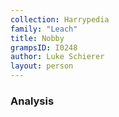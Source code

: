 ```yaml
---
collection: Harrypedia
family: "Leach"
title: Nobby
grampsID: I0248
author: Luke Schierer
layout: person
---
```


### Analysis
